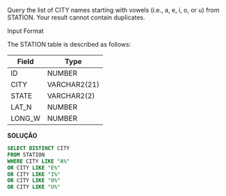 Query the list of CITY names starting with vowels (i.e., a, e, i, o, or u) from STATION. Your result cannot contain duplicates.

Input Format

The STATION table is described as follows:


|  Field | Type |
|---|---|
| ID  | NUMBER |
| CITY | VARCHAR2(21)   |
| STATE  | VARCHAR2(2)  |
| LAT_N |  NUMBER |
| LONG_W | NUMBER |


**SOLUÇÃO**

```sql
SELECT DISTINCT CITY
FROM STATION
WHERE CITY LIKE "A%"
OR CITY LIKE "E%"
OR CITY LIKE "I%"
OR CITY LIKE "O%"
OR CITY LIKE "U%"
```
